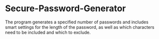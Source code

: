 # Secure-Password-Generator
The program generates a specified number of passwords and includes smart settings for the length of the password, as well as which characters need to be included and which to exclude.
